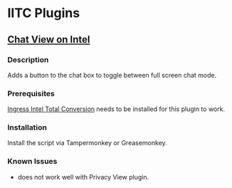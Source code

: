 # IITC Plugins

## [Chat View on Intel](https://github.com/nighthound/iitc-stuff/raw/master/chat-view.user.js)

### Description

Adds a button to the chat box to toggle between full screen chat mode.

### Prerequisites

[Ingress Intel Total Conversion](http://iitc.jonatkins.com/) needs to be installed for this plugin to work.

### Installation

Install the script via Tampermonkey or Greasemonkey.

### Known Issues

- does not work well with Privacy View plugin.
